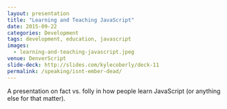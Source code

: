 ```yaml
---
layout: presentation
title: "Learning and Teaching JavaScript"
date: 2015-09-22
categories: Development
tags: development, education, javascript
images:
  - learning-and-teaching-javascript.jpeg
venue: DenverScript
slide-deck: http://slides.com/kylecoberly/deck-11
permalink: /speaking/isnt-ember-dead/
---
```

A presentation on fact vs. folly in how people learn JavaScript (or anything else for that matter).
